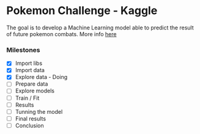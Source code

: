 # Pokemon Challenge - Kaggle
The goal is to develop a Machine Learning model able to predict the result of future pokemon combats.
More info <a href='https://www.kaggle.com/terminus7/pokemon-challenge/home'>here</a>

### Milestones
- [x] Import libs
- [x] Import data
- [x] Explore data - Doing
- [ ] Prepare data
- [ ] Explore models
- [ ] Train / Fit
- [ ] Results
- [ ] Tunning the model
- [ ] Final results
- [ ] Conclusion
